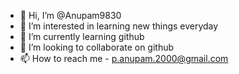 - 👋 Hi, I’m @Anupam9830
- 👀 I’m interested in learning new things everyday
- 🌱 I’m currently learning github
- 💞️ I’m looking to collaborate on github
- 📫 How to reach me - p.anupam.2000@gmail.com

<!---
Anupam9830/Anupam9830 is a ✨ special ✨ repository because its `README.md` (this file) appears on your GitHub profile.
You can click the Preview link to take a look at your changes.
--->

